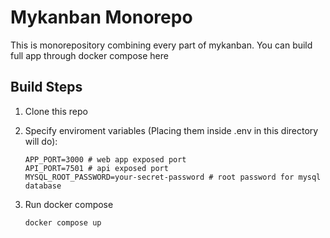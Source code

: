 # Mykanban Monorepo

This is monorepository combining every part of mykanban. You can build full app through docker compose here

## Build Steps

1. Clone this repo
2. Specify enviroment variables (Placing them inside .env in this directory will do):

    ```env
    APP_PORT=3000 # web app exposed port
    API_PORT=7501 # api exposed port
    MYSQL_ROOT_PASSWORD=your-secret-password # root password for mysql database
    ```

3. Run docker compose

    ```bash
    docker compose up
    ```
